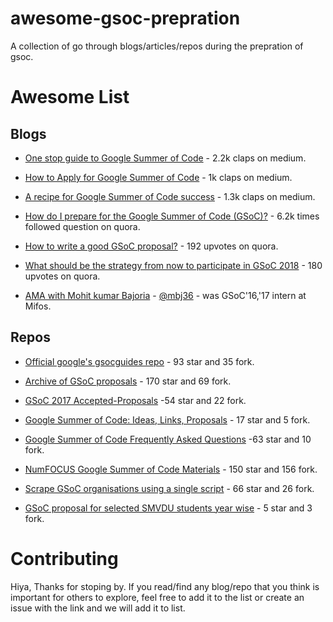 # awesome-gsoc-prepration

A collection of go through blogs/articles/repos during the prepration of gsoc.

# Awesome List

## Blogs

- [One stop guide to Google Summer of Code](https://medium.com/coding-blocks/one-stop-guide-to-google-summer-of-code-a9e803beeda7) - 2.2k claps on medium.

- [How to Apply for Google Summer of Code](https://medium.com/@i.oleks/how-to-apply-for-google-summer-of-code-95c1bfcd41a5)  - 1k claps on medium.

- [A recipe for Google Summer of Code success](https://medium.freecodecamp.org/a-recipe-for-google-summer-of-code-success-cb0ceb1ae895) - 1.3k claps on medium.

- [How do I prepare for the Google Summer of Code (GSoC)?](https://www.quora.com/How-do-I-prepare-for-the-Google-Summer-of-Code-GSoC) - 6.2k times followed question on quora.

- [How to write a good GSoC proposal?](https://qr.ae/TUhG6l) - 192 upvotes on quora.

- [What should be the strategy from now to participate in GSoC 2018](https://qr.ae/TUhG6f) - 180 upvotes on quora.

- [AMA with Mohit kumar Bajoria](https://medium.com/codeclub-smvdu/ama-with-mohit-kumar-bajoria-8af58b319100) - [@mbj36](https://github.com/mbj36) - was GSoC'16,'17 intern at Mifos.

## Repos

- [Official google's gsocguides repo](https://github.com/google/gsocguides) - 93 star and 35 fork.

- [Archive of GSoC proposals](https://github.com/saketkc/fos-proposals) - 170 star and 69 fork.

- [GSoC 2017 Accepted-Proposals](https://github.com/saurabhshri/GSoC-2017-Accepted-Proposals)  -54 star and 22 fork.

- [Google Summer of Code: Ideas, Links, Proposals](https://github.com/sdslabs/gsoc) - 17 star and 5 fork.

- [Google Summer of Code Frequently Asked Questions](https://github.com/OrkoHunter/gsoc-FAQs) -63 star and 10 fork.

- [NumFOCUS Google Summer of Code Materials](https://github.com/numfocus/gsoc) - 150 star and 156 fork.

- [Scrape GSoC organisations using a single script](https://github.com/rohithasrk/GSoC-Organisation-Scraper) - 66 star and 26 fork.

- [GSoC proposal for selected SMVDU students year wise](https://github.com/CodeClubSMVDU/gsoc-proposals) - 5 star and 3 fork.

# Contributing

Hiya, Thanks for stoping by. If you read/find any blog/repo that you think is important for others to explore, feel free to add it to the list or create an issue with the link and we
will add it to list.

